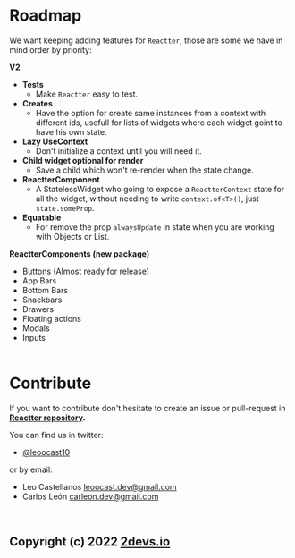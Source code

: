 
# Roadmap
We want keeping adding features for `Reactter`, those are some we have in mind order by priority:

**V2**
- **Tests**
  - Make `Reactter` easy to test.
- **Creates**
  - Have the option for create same instances from a context with different ids, usefull for lists of widgets where each widget goint to have his own state.
- **Lazy UseContext**
  - Don't initialize a context until you will need it.
- **Child widget optional for render**
  - Save a child which won't re-render when the state change.
- **ReactterComponent**
  - A StatelessWidget who going to expose a `ReactterContext` state for all the widget, without needing to write `context.of<T>()`, just `state.someProp`.
- **Equatable**
  - For remove the prop `alwaysUpdate` in state when you are working with Objects or List.

**ReactterComponents (new package)**
- Buttons (Almost ready for release)
- App Bars
- Bottom Bars
- Snackbars
- Drawers
- Floating actions
- Modals
- Inputs
<br><br>



# Contribute
If you want to contribute don't hesitate to create an issue or pull-request in **[Reactter repository](https://github.com/Leoocast/reactter).**

You can find us in twitter:
*  [@leoocast10](https://twitter.com/leoocast10)

or by email:

- Leo Castellanos <leoocast.dev@gmail.com>
- Carlos León <carleon.dev@gmail.com> 

<br>

## Copyright (c) 2022 **[2devs.io](https://2devs.io/)** 